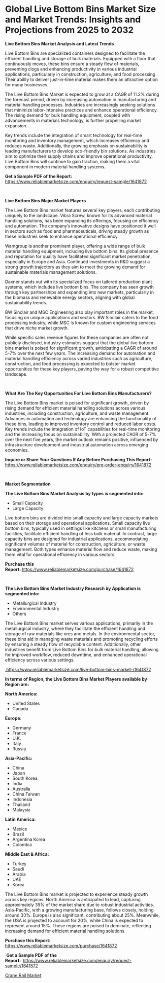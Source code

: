 <p><h1>Global Live Bottom Bins Market Size and Market Trends: Insights and Projections from 2025 to 2032</h1></p><p><strong>Live Bottom Bins Market Analysis and Latest Trends</strong></p>
<p><p>Live Bottom Bins are specialized containers designed to facilitate the efficient handling and storage of bulk materials. Equipped with a floor that continuously moves, these bins ensure a steady flow of materials, preventing clogs and enhancing productivity in various industrial applications, particularly in construction, agriculture, and food processing. Their ability to deliver just-in-time material makes them an attractive option for many businesses.</p><p>The Live Bottom Bins Market is expected to grow at a CAGR of 11.2% during the forecast period, driven by increasing automation in manufacturing and material handling processes. Industries are increasingly seeking solutions that minimize labor-intensive practices and enhance operational efficiency. The rising demand for bulk handling equipment, coupled with advancements in materials technology, is further propelling market expansion.</p><p>Key trends include the integration of smart technology for real-time monitoring and inventory management, which increases efficiency and reduces waste. Additionally, the growing emphasis on sustainability is leading manufacturers to develop eco-friendly bin solutions. As industries aim to optimize their supply chains and improve operational productivity, Live Bottom Bins will continue to gain traction, making them a vital component in modern material handling systems.</p></p>
<p><strong>Get a Sample PDF of the Report:&nbsp;</strong> <a href="https://www.reliablemarketsize.com/enquiry/request-sample/1641872?utm_campaign=2528&utm_medium=2&utm_source=Github&utm_content=ia&utm_term=11042025&utm_id=live-bottom-bins">https://www.reliablemarketsize.com/enquiry/request-sample/1641872</a></p>
<p>&nbsp;</p>
<p><strong>Live Bottom Bins Major Market Players</strong></p>
<p><p>The Live Bottom Bins market features several key players, each contributing uniquely to the landscape. Vibra Screw, known for its advanced material handling solutions, has been expanding its offerings, focusing on efficiency and automation. The company’s innovative designs have positioned it well in sectors such as food and pharmaceuticals, driving steady growth as these industries seek to enhance operational efficiency.</p><p>Wamgroup is another prominent player, offering a wide range of bulk material handling equipment, including live bottom bins. Its global presence and reputation for quality have facilitated significant market penetration, especially in Europe and Asia. Continued investments in R&D suggest a strong growth trajectory as they aim to meet the growing demand for sustainable materials management solutions.</p><p>Daxner stands out with its specialized focus on tailored production plant systems, which includes live bottom bins. The company has seen growth through key partnerships and expanding into new markets, particularly in the biomass and renewable energy sectors, aligning with global sustainability trends.</p><p>BW Sinclair and MSC Engineering also play important roles in the market, focusing on unique applications and sectors. BW Sinclair caters to the food processing industry, while MSC is known for custom engineering services that drive niche market growth.</p><p>While specific sales revenue figures for these companies are often not publicly disclosed, industry estimates suggest that the global live bottom bins market is poised for significant growth, anticipating a CAGR of around 5-7% over the next few years. The increasing demand for automation and material handling efficiency across varied industries such as agriculture, construction, and food processing is expected to bolster market opportunities for these key players, paving the way for a robust competitive landscape.</p></p>
<p>&nbsp;</p>
<p><strong>What Are The Key Opportunities For Live Bottom Bins Manufacturers?</strong></p>
<p><p>The Live Bottom Bins market is poised for significant growth, driven by rising demand for efficient material handling solutions across various industries, including construction, agriculture, and waste management. Advances in automation and technology are enhancing the functionality of these bins, leading to improved inventory control and reduced labor costs. Key trends include the integration of IoT capabilities for real-time monitoring and the increasing focus on sustainability. With a projected CAGR of 5-7% over the next five years, the market outlook remains positive, influenced by infrastructure development and industrial automation across emerging economies.</p></p>
<p><strong>Inquire or Share Your Questions If Any Before Purchasing This Report:</strong> <a href="https://www.reliablemarketsize.com/enquiry/pre-order-enquiry/1641872?utm_campaign=2528&utm_medium=2&utm_source=Github&utm_content=ia&utm_term=11042025&utm_id=live-bottom-bins">https://www.reliablemarketsize.com/enquiry/pre-order-enquiry/1641872</a></p>
<p>&nbsp;</p>
<p><strong>Market Segmentation</strong></p>
<p><strong>The Live Bottom Bins Market Analysis by types is segmented into:</strong></p>
<p><ul><li>Small Capacity</li><li>Large Capacity</li></ul></p>
<p><p>Live bottom bins are divided into small capacity and large capacity markets based on their storage and operational applications. Small capacity live bottom bins, typically used in settings like kitchens or small manufacturing facilities, facilitate efficient handling of less bulk material. In contrast, large capacity bins are designed for industrial applications, accommodating significant volumes of material for construction, agriculture, or waste management. Both types enhance material flow and reduce waste, making them vital for operational efficiency in various sectors.</p></p>
<p><strong>Purchase this Report:&nbsp;</strong><a href="https://www.reliablemarketsize.com/purchase/1641872?utm_campaign=2528&utm_medium=2&utm_source=Github&utm_content=ia&utm_term=11042025&utm_id=live-bottom-bins">https://www.reliablemarketsize.com/purchase/1641872</a></p>
<p>&nbsp;</p>
<p><strong>The Live Bottom Bins Market Industry Research by Application is segmented into:</strong></p>
<p><ul><li>Metallurgical Industry</li><li>Environmental Industry</li><li>Others</li></ul></p>
<p><p>The Live Bottom Bins market serves various applications, primarily in the metallurgical industry, where they facilitate the efficient handling and storage of raw materials like ores and metals. In the environmental sector, these bins aid in managing waste materials and promoting recycling efforts by ensuring a steady flow of recyclable content. Additionally, other industries benefit from Live Bottom Bins for bulk material handling, allowing for improved workflow, reduced downtime, and enhanced operational efficiency across various settings.</p></p>
<p><a href="https://www.reliablemarketsize.com/live-bottom-bins-market-r1641872?utm_campaign=2528&utm_medium=2&utm_source=Github&utm_content=ia&utm_term=11042025&utm_id=live-bottom-bins">&nbsp;https://www.reliablemarketsize.com/live-bottom-bins-market-r1641872</a></p>
<p><strong>In terms of Region, the Live Bottom Bins Market Players available by Region are:</strong></p>
<p>
    <p> <strong> North America: </strong>
        <ul>
            <li>United States</li>
            <li>Canada</li>
        </ul>
        </p> 
    <p> <strong> Europe: </strong>
        <ul>
            <li>Germany</li>
            <li>France</li>
            <li>U.K.</li>
            <li>Italy</li>
            <li>Russia</li>
        </ul>
        </p> 
    <p> <strong> Asia-Pacific: </strong>
        <ul>
            <li>China</li>
            <li>Japan</li>
            <li>South Korea</li>
            <li>India</li>
            <li>Australia</li>
            <li>China Taiwan</li>
            <li>Indonesia</li>
            <li>Thailand</li>
            <li>Malaysia</li>
        </ul>
        </p> 
    <p> <strong> Latin America: </strong>
        <ul>
            <li>Mexico</li>
            <li>Brazil</li>
            <li>Argentina Korea</li>
            <li>Colombia</li>
        </ul>
        </p> 
    <p> <strong> Middle East & Africa: </strong>
        <ul>
            <li>Turkey</li>
            <li>Saudi</li>
            <li>Arabia</li>
            <li>UAE</li>
            <li>Korea</li>
        </ul>
    </p>
    </p>
<p><p>The Live Bottom Bins market is projected to experience steady growth across key regions. North America is anticipated to lead, capturing approximately 35% of the market share due to robust industrial activities. Asia-Pacific, with a growing manufacturing base, follows closely, holding around 30%. Europe is also significant, contributing about 25%. Meanwhile, the USA is projected to account for 20%, while China is expected to represent around 15%. These regions are poised to dominate, reflecting increasing demand for efficient material handling solutions.</p></p>
<p><strong>Purchase this Report: </strong><a href="https://www.reliablemarketsize.com/purchase/1641872?utm_campaign=2528&utm_medium=2&utm_source=Github&utm_content=ia&utm_term=11042025&utm_id=live-bottom-bins">https://www.reliablemarketsize.com/purchase/1641872</a></p>
<p>&nbsp;<strong>Get a Sample PDF of the Report:&nbsp;&nbsp;</strong><a href="https://www.reliablemarketsize.com/enquiry/request-sample/1641872?utm_campaign=2528&utm_medium=2&utm_source=Github&utm_content=ia&utm_term=11042025&utm_id=live-bottom-bins">https://www.reliablemarketsize.com/enquiry/request-sample/1641872</a></p>
<p><strong></strong></p>
<p><p><a href="https://github.com/LilianFaulkner65/Market-Research-Report-List-2/blob/main/crane-rail-market.md?utm_campaign=2528&utm_medium=2&utm_source=Github&utm_content=ia&utm_term=11042025&utm_id=live-bottom-bins">Crane Rail Market</a></p></p>